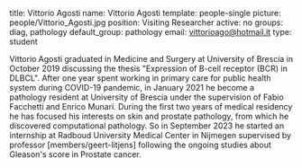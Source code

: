 title: Vittorio Agosti
name: Vittorio Agosti
template: people-single
picture: people/Vittorio_Agosti.jpg
position: Visiting Researcher
active: no
groups: diag, pathology
default_group: pathology
email: vittorioago@hotmail.it
type: student

Vittorio Agosti graduated in Medicine and Surgery at University of Brescia in October 2019 discussing the thesis "Expression of B-cell receptor (BCR) in DLBCL". After one year spent working in primary care for public health system during COVID-19 pandemic, in January 2021 he become a pathology resident at University of Brescia under the supervision of Fabio Facchetti and Enrico Munari. During the first two years of medical residency he has focused his interests on skin and prostate pathology, from which he discovered computational pathology. So in September 2023 he started an internship at Radboud University Medical Center in Nijmegen supervised by professor [members/geert-litjens] following the ongoing studies about Gleason's score in Prostate cancer.
